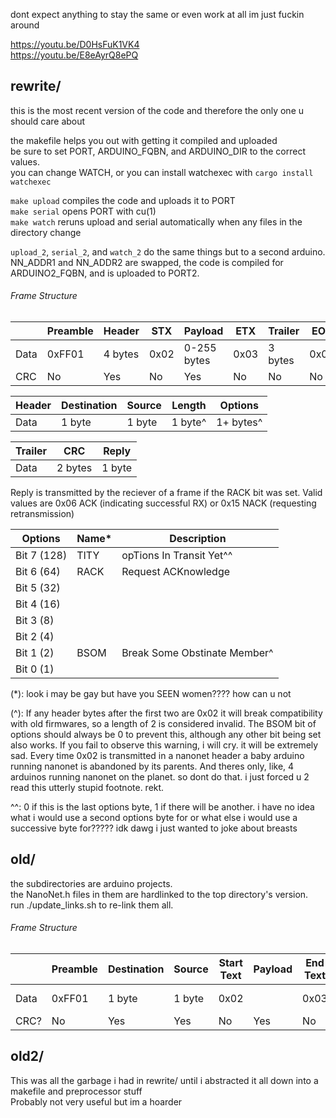 dont expect anything to stay the same or even work at all im just fuckin around

https://youtu.be/D0HsFuK1VK4  
https://youtu.be/E8eAyrQ8ePQ  

## rewrite/
this is the most recent version of the code and therefore the only one u should care about  

the makefile helps you out with getting it compiled and uploaded  
be sure to set PORT, ARDUINO_FQBN, and ARDUINO_DIR to the correct values.  
you can change WATCH, or you can install watchexec with `cargo install watchexec`

`make upload` compiles the code and uploads it to PORT  
`make serial` opens PORT with cu(1)  
`make watch` reruns upload and serial automatically when any files in the directory change

`upload_2`, `serial_2`, and `watch_2` do the same things but to a second arduino. NN_ADDR1 and NN_ADDR2 are swapped, the code is compiled for ARDUINO2_FQBN, and is uploaded to PORT2.

###### Frame Structure
|      | Preamble | Header  | STX  | Payload     | ETX  | Trailer | EOT  |
|------|----------|---------|------|-------------|------|---------|------|
| Data | 0xFF01   | 4 bytes | 0x02 | 0-255 bytes | 0x03 | 3 bytes | 0x04 |
| CRC  | No       | Yes     | No   | Yes         | No   | No      | No   |

| Header | Destination | Source | Length  | Options   |
|--------|-------------|--------|---------|-----------|
| Data   | 1 byte      | 1 byte | 1 byte^ | 1+ bytes^ |

| Trailer | CRC     | Reply  |
|---------|---------|--------|
| Data    | 2 bytes | 1 byte |
Reply is transmitted by the reciever of a frame if the RACK bit was set.
Valid values are 0x06 ACK (indicating successful RX) or 0x15 NACK (requesting retransmission)

| Options     | Name* | Description                  |
|-------------|-------|------------------------------|
| Bit 7 (128) | TITY  | opTions In Transit Yet^^     |
| Bit 6 (64)  | RACK  | Request ACKnowledge          |
| Bit 5 (32)  |       |                              |
| Bit 4 (16)  |       |                              |
| Bit 3 (8)   |       |                              |
| Bit 2 (4)   |       |                              |
| Bit 1 (2)   | BSOM  | Break Some Obstinate Member^ |
| Bit 0 (1)   |       |                              |


(*): look i may be gay but have you SEEN women???? how can u not

(^): If any header bytes after the first two are 0x02 it will break compatibility with old firmwares, so a length of 2 is considered invalid.
The BSOM bit of options should always be 0 to prevent this, although any other bit being set also works.
If you fail to observe this warning, i will cry. it will be extremely sad.
Every time 0x02 is transmitted in a nanonet header a baby arduino running nanonet is abandoned by its parents.
And theres only, like, 4 arduinos running nanonet on the planet. so dont do that.
i just forced u 2 read this utterly stupid footnote. rekt.

^^: 0 if this is the last options byte, 1 if there will be another. i have no idea what i would use a second options byte for or what else i would use a successive byte for????? idk dawg i just wanted to joke about breasts

## old/
the subdirectories are arduino projects.  
the NanoNet.h files in them are hardlinked to the top directory's version.  
run ./update_links.sh to re-link them all.

###### Frame Structure
|      | Preamble | Destination | Source | Start Text | Payload | End Text | CRC     | Ending |
|------|----------|-------------|--------|------------|---------|----------|---------|--------|
| Data | 0xFF01   | 1 byte      | 1 byte | 0x02       |         | 0x03     | 2 bytes | 0x04   |
| CRC? | No       | Yes         | Yes    | No         | Yes     | No       | No      | No     |

## old2/
This was all the garbage i had in rewrite/ until i abstracted it all down into a makefile and preprocessor stuff  
Probably not very useful but im a hoarder  
